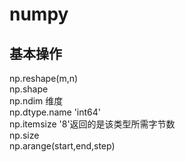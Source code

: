 #    numpy    
##    基本操作    
np.reshape(m,n)      
np.shape    
np.ndim    维度    
np.dtype.name    'int64'    
np.itemsize    '8'返回的是该类型所需字节数    
np.size    
np.arange(start,end,step)    

